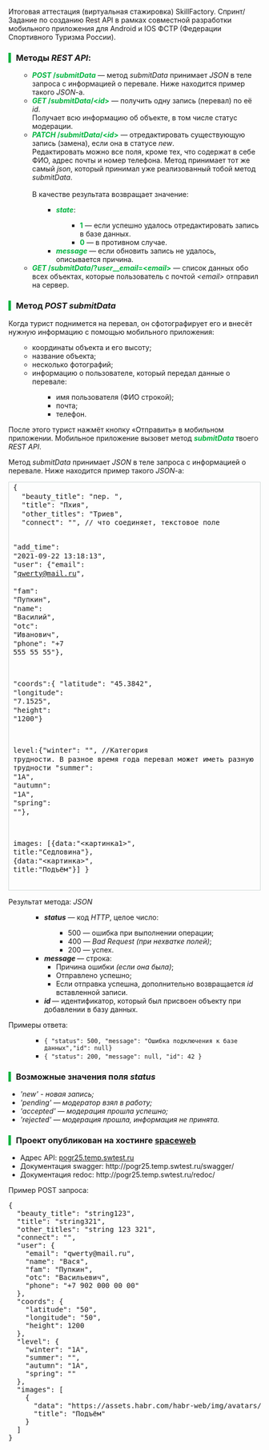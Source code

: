 Итоговая аттестация (виртуальная стажировка) SkillFactory.
Спринт/Задание по созданию Rest API в рамках совместной разработки мобильного приложения
для Android и IOS ФСТР (Федерации Спортивного Туризма России).

<div style="border-left: 5px solid #00b43f; padding-left: 10px;">
<h3><strong>Методы <em>REST</em> <em>API</em>:</strong></h3>
</div>

<ul>
<ul>
<li><strong style="color: #00b43f;"><em>POST</em> /<em>submitData</em></strong> — метод <em>submitData </em>принимает <em>JSON</em> в теле запроса с информацией о перевале. Ниже находится пример такого <em>JSON</em>-а.</li>
<li><strong style="color: #00b43f;"><em>GET</em> /<em>submitData</em>/&lt;<em>id</em>&gt;</strong> — получить одну запись (перевал) по её <em>id</em>.<br>Получает всю информацию об объекте, в том числе статус модерации.</li>
<li><strong style="color: #00b43f;"><em>PATCH</em> /<em>submitData</em>/&lt;<em>id</em>&gt;</strong> — отредактировать существующую запись (замена), если она в статусе <em>new</em>.<br>Редактировать можно все поля, кроме тех, что содержат в себе ФИО, адрес почты и номер телефона. Метод принимает тот же самый <em>json</em>, который принимал уже реализованный тобой метод <em>submitData</em>.<br><br>В качестве результата возвращает значение:
<ul>
<ul>
<li><strong style="color: #00b43f;"><em>state</em></strong>:
<ul>
<ul>
<li><strong style="color: #00b43f;">1</strong> — если успешно удалось отредактировать запись в базе данных.</li>
<li><strong style="color: #00b43f;">0</strong> — в противном случае.</li>
</ul>
</ul>
</li>
<li><strong style="color: #00b43f;"><em>message</em> </strong>— если обновить запись не удалось, описывается причина.</li>
</ul>
</ul>
</li>
<li><strong style="color: #00b43f;"><em>GET</em> /<em>submitData</em>/?<em>user</em>__<em>email</em>=&lt;<em>email</em>&gt;</strong> — список данных обо всех объектах, которые пользователь с почтой <em>&lt;email&gt;</em> отправил на сервер.</li>
</ul>
</ul>



<div style="border-left: 5px solid #00b43f; padding-left: 10px;">
<h3><strong>Метод <em>POST submitData</em></strong></h3>
</div>

Когда турист поднимется на перевал, он сфотографирует его и внесёт нужную информацию с помощью мобильного приложения:

<ul>
<ul>
<li>координаты объекта и его высоту;</li>
<li>название объекта;</li>
<li>несколько фотографий;</li>
<li>информацию о пользователе, который передал данные о перевале:
<ul>
<ul>
<li>имя пользователя (ФИО строкой);</li>
<li>почта;</li>
<li>телефон.</li>
</ul>
</ul>
</li>
</ul>
</ul>
<p>После этого турист нажмёт кнопку «Отправить» в мобильном приложении. Мобильное приложение вызовет метод&nbsp;<strong style="color: #00b43f;"><em>submitData </em></strong><span style="font-size: 1em;">твоего </span><em style="font-size: 1em;">REST</em><span style="font-size: 1em;"> </span><em style="font-size: 1em;">API</em><span style="font-size: 1em;">.</span></p>

<p>Метод <em>submitData </em>принимает <em>JSON</em> в теле запроса с информацией о перевале. Ниже находится пример такого <em>JSON</em>-а:</p>
<div style="overflow: auto; width: auto; border: solid #D1D9D7; border-width: .1em; padding: .2em .6em;">
<pre style="margin: 0; line-height: 125%;" class="hljs language-css">{
  "beauty_title": <span class="hljs-string">"пер. "</span>,
  <span class="hljs-string">"title"</span>: <span class="hljs-string">"Пхия"</span>,
  <span class="hljs-string">"other_titles"</span>: <span class="hljs-string">"Триев"</span>,
  <span class="hljs-string">"connect"</span>: <span class="hljs-string">""</span>, // что соединяет, текстовое поле

<span class="hljs-string">"add_time"</span>: <span class="hljs-string">"2021-09-22 13:18:13"</span>,
<span class="hljs-string">"user"</span>: {"email": <span class="hljs-string">"qwerty@mail.ru"</span>, 		
<span class="hljs-string">"fam"</span>: <span class="hljs-string">"Пупкин"</span>,
<span class="hljs-string">"name"</span>: <span class="hljs-string">"Василий"</span>,
<span class="hljs-string">"otc"</span>: <span class="hljs-string">"Иванович"</span>,
<span class="hljs-string">"phone"</span>: <span class="hljs-string">"+7 555 55 55"</span>},

"coords":{
"latitude": <span class="hljs-string">"45.3842"</span>,
<span class="hljs-string">"longitude"</span>: <span class="hljs-string">"7.1525"</span>,
<span class="hljs-string">"height"</span>: <span class="hljs-string">"1200"</span>}

level:{"winter": <span class="hljs-string">""</span>, //Категория трудности. В разное время года перевал может иметь
разную категорию трудности
<span class="hljs-string">"summer"</span>: <span class="hljs-string">"1А"</span>,
<span class="hljs-string">"autumn"</span>: <span class="hljs-string">"1А"</span>,
<span class="hljs-string">"spring"</span>: <span class="hljs-string">""</span>},

images: [{data:<span class="hljs-string">"&lt;картинка1&gt;"</span>, title:<span class="hljs-string">"Седловина"</span>}, {data:<span class="hljs-string">"&lt;картинка&gt;"</span>, title:<span class="hljs-string">"Подъём"</span>}]
}
</pre>
</div>

<p>Результат метода: <em>JSON</em></p>
<ul>
<ul>
<ul>
<li><strong><em>status</em></strong> — код <em>HTTP</em>, целое число:
<ul>
<ul>
<li>500 — ошибка при выполнении операции;</li>
<li>400 — <em>Bad Request</em>&nbsp;<em>(при нехватке полей)</em>;</li>
<li>200 — успех.</li>
</ul>
</ul>
</li>
<li><strong><em>message</em> </strong>— строка:
<ul>
<li>Причина ошибки <em>(если она была)</em>;</li>
<li>Отправлено успешно;</li>
<li>Если отправка успешна, дополнительно возвращается <em>id</em> вставленной записи.</li>
</ul>
</li>
<li><strong><em>id</em> </strong>— идентификатор, который был присвоен объекту при добавлении в базу данных.</li>
</ul>
</ul>
</ul>

<p>Примеры ответа:</p>
<ul>
<ul>
<ul>
<li><code>{ "status": 500, "message": "Ошибка подключения к базе данных","id": null}</code></li>
<li><code>{ "status": 200, "message": null, "id": 42 }</code></li>
</ul>
</ul>
</ul>

<div style="border-left: 5px solid #00b43f; padding-left: 10px;">
<h3><strong>Возможные значения поля <em>status</em></strong></h3>
</div>
<ul dir="auto">
<li><em>'new' - новая запись;</em></li>
<li><em>'pending' — модератор взял в работу;</em></li>
<li><em>'accepted'  — модерация прошла успешно;</em></li>
<li><em>'rejected' — модерация прошла, информация не принята.</em></li>
</ul>

<div style="border-left: 5px solid #00b43f; padding-left: 10px;">
<h3><strong>Проект опубликован на хостинге <a href="https://sweb.ru/">spaceweb</a></strong></h3>
</div>
<ul dir="auto">
<li>Адрес API: <a href="pogr25.temp.swtest.ru">pogr25.temp.swtest.ru</a></li>
<li>Документация swagger: http://pogr25.temp.swtest.ru/swagger/</li>
<li>Документация redoc: http://pogr25.temp.swtest.ru/redoc/</li>
</ul>

Пример POST запроса:
<div>
<pre>{<br />  "beauty_title": "string123",<br />  "title": "string321",<br />  "other_titles": "string 123 321",<br />  "connect": "",<br />  "user": {<br />    "email": "qwerty@mail.ru",<br />    "name": "Вася",<br />    "fam": "Пупкин",<br />    "otc": "Васильевич",<br />    "phone": "+7 902 000 00 00"<br />  },<br />  "coords": {<br />    "latitude": "50",<br />    "longitude": "50",<br />    "height": 1200<br />  },<br />  "level": {<br />    "winter": "1A",<br />    "summer": "",<br />    "autumn": "1A",<br />    "spring": ""<br />  },<br />  "images": <span>[<br /></span><span>    </span>{<br />      "data": "<span>https://assets.habr.com/habr-web/img/avatars/024.png</span>",<br />      "title": "Подъём"<br />    }<br />  <span>]<br /></span>}<span><br /></span></pre>
</div>